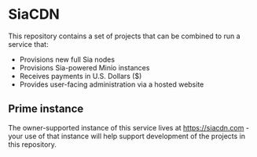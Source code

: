 # SiaCDN

This repository contains a set of projects that can be combined to run a service
that:

* Provisions new full Sia nodes
* Provisions Sia-powered Minio instances
* Receives payments in U.S. Dollars ($)
* Provides user-facing administration via a hosted website


## Prime instance

The owner-supported instance of this service lives at https://siacdn.com - your
use of that instance will help support development of the projects in this
repository.
